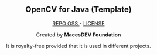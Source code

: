 <h2 align="center"><b>OpenCV for Java (Template)</b></h2>
<p align="center">
  <a href="https://github.com/macesdev/java-opencv/">REPO OSS </a> -
  <a href="https://macesdev.github.io/macesdev/projects/java-opencv/license">LICENSE</a>
  <p align="center"> Created by <b>MacesDEV Foundation</b> </p>
  <p align="center"> It is royalty-free provided that it is used in different projects. </p>
<h4 align="center"></h4>
